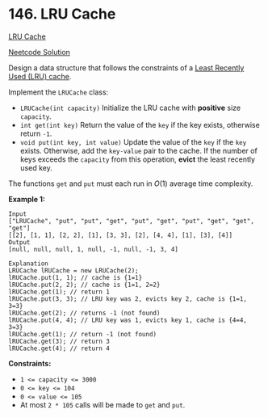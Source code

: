 # 146. LRU Cache

[LRU Cache](https://leetcode.com/problems/lru-cache/description/)

[Neetcode Solution](https://www.youtube.com/watch?v=7ABFKPK2hD4&pp=ygUSbmVldGNvZGUgbHJ1IGNhY2hl)

Design a data structure that follows the constraints of a
[Least Recently Used (LRU) cache](https://en.wikipedia.org/wiki/Cache_replacement_policies#LRU).

Implement the `LRUCache` class:

- `LRUCache(int capacity)` Initialize the LRU cache with <b>positive</b> size
  `capacity`.
- `int get(int key)` Return the value of the `key` if the key exists, otherwise
  return `-1`.
- `void put(int key, int value)` Update the value of the `key` if the `key`
  exists. Otherwise, add the `key-value` pair to the cache. If the number of
  keys exceeds the `capacity` from this operation, <b>evict</b> the least
  recently used key.

The functions `get` and `put` must each run in $O(1)$ average time complexity.

**Example 1:**

```
Input
["LRUCache", "put", "put", "get", "put", "get", "put", "get", "get",
"get"]
[[2], [1, 1], [2, 2], [1], [3, 3], [2], [4, 4], [1], [3], [4]]
Output
[null, null, null, 1, null, -1, null, -1, 3, 4]

Explanation
LRUCache lRUCache = new LRUCache(2);
lRUCache.put(1, 1); // cache is {1=1}
lRUCache.put(2, 2); // cache is {1=1, 2=2}
lRUCache.get(1); // return 1
lRUCache.put(3, 3); // LRU key was 2, evicts key 2, cache is {1=1, 3=3}
lRUCache.get(2); // returns -1 (not found)
lRUCache.put(4, 4); // LRU key was 1, evicts key 1, cache is {4=4, 3=3}
lRUCache.get(1); // return -1 (not found)
lRUCache.get(3); // return 3
lRUCache.get(4); // return 4
```

**Constraints:**

- `1 <= capacity <= 3000`
- `0 <= key <= 104`
- `0 <= value <= 105`
- At most `2 * 105` calls will be made to `get` and `put`.
